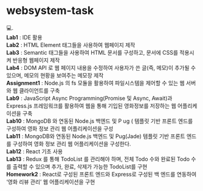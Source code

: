 # websystem-task
💻.  
**Lab1** : IDE 활용  
**Lab2** : HTML Element 태그들을 사용하여 웹페이지 제작  
**Lab3** : Semantic 태그들을 사용하여 HTML 문서를 구성하고, 문서에 CSS를 적용시켜 반응형 웹페이지 제작  
**Lab4** : DOM API 로 웹 페이지 내용을 수정하여 사용자가 쓴 글(즉, 메모)이 추가될 수 있으며, 메모의 현황을 보여주는 메모장 제작  
**Assignment1** :  Node.js 의 fs 모듈을 활용하여 파일시스템을 제어할 수 있는 웹 서버 와 웹 클라이언트를 구축  
**Lab9** : JavaScript Async Programming(Promise 및 Async, Await)과 Express.js 프레임워크를 활용하여 웹을 통해 기입된 영화정보를 저장하는 웹 어플리케이션을 구축  
**Lab10** : MongoDB 와 연동된 Node.js 백엔드 및 P ug ( 템플릿 기반 프론트 엔드를 구성하여 영화 정보 관리 웹 어플리케이션을 구성  
**Lab11** : MongoDB와 연동된 Node.js 백엔드 및 Pug(Jade) 템플릿 기반 프론트 엔드를 구성하여 영화 정보 관리 웹 어플리케이션을 구성한다.  
**Lab12** : React 기초 사용  
**Lab13** : Redux 를 통해 TodoList 를 관리해야 하며, 전체 Todo 수와 완료된 Todo 수를 출력할 수 있으며 추가, 완료, 삭제가 가능한 TodoList를 구현  
**Homework2** : React로 구성된 프론트 엔드와 Express로 구성된 백 엔드를 연동하여 ‘영화 리뷰 관리’ 웹 어플리케이션을 구현  
